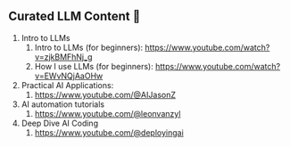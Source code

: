 ## Curated LLM Content 🤝

1. Intro to LLMs
   1. Intro to LLMs (for beginners): https://www.youtube.com/watch?v=zjkBMFhNj_g
   2. How I use LLMs (for beginners): https://www.youtube.com/watch?v=EWvNQjAaOHw
2. Practical AI Applications:
   1. https://www.youtube.com/@AIJasonZ
3. AI automation tutorials
   1. https://www.youtube.com/@leonvanzyl
4. Deep Dive AI Coding
   1. https://www.youtube.com/@deployingai
